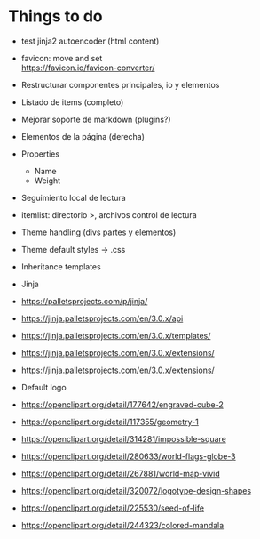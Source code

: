 # Things to do

- test jinja2 autoencoder (html content)
- favicon: move and set  
  https://favicon.io/favicon-converter/
- Restructurar componentes principales, io y elementos
- Listado de items (completo)
- Mejorar soporte de markdown (plugins?)
- Elementos de la página (derecha)
- Properties
  - Name
  - Weight
- Seguimiento local de lectura
- itemlist: directorio >, archivos control de lectura
- Theme handling (divs partes y elementos)
- Theme default styles -> .css
- Inheritance templates

- Jinja
- https://palletsprojects.com/p/jinja/
- https://jinja.palletsprojects.com/en/3.0.x/api
- https://jinja.palletsprojects.com/en/3.0.x/templates/
- https://jinja.palletsprojects.com/en/3.0.x/extensions/
- https://jinja.palletsprojects.com/en/3.0.x/extensions/

- Default logo  
- https://openclipart.org/detail/177642/engraved-cube-2
- https://openclipart.org/detail/117355/geometry-1
- https://openclipart.org/detail/314281/impossible-square
- https://openclipart.org/detail/280633/world-flags-globe-3
- https://openclipart.org/detail/267881/world-map-vivid
- https://openclipart.org/detail/320072/logotype-design-shapes
- https://openclipart.org/detail/225530/seed-of-life
- https://openclipart.org/detail/244323/colored-mandala